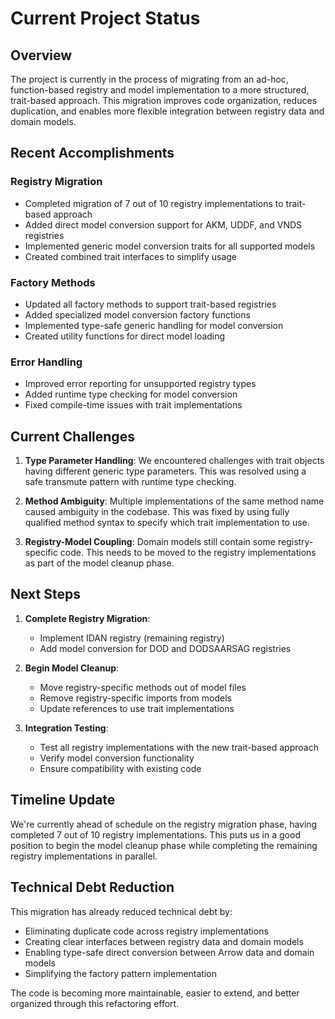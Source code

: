 # Current Project Status

## Overview

The project is currently in the process of migrating from an ad-hoc, function-based registry and model implementation to a more structured, trait-based approach. This migration improves code organization, reduces duplication, and enables more flexible integration between registry data and domain models.

## Recent Accomplishments

### Registry Migration
- Completed migration of 7 out of 10 registry implementations to trait-based approach
- Added direct model conversion support for AKM, UDDF, and VNDS registries
- Implemented generic model conversion traits for all supported models
- Created combined trait interfaces to simplify usage

### Factory Methods
- Updated all factory methods to support trait-based registries
- Added specialized model conversion factory functions
- Implemented type-safe generic handling for model conversion
- Created utility functions for direct model loading

### Error Handling
- Improved error reporting for unsupported registry types
- Added runtime type checking for model conversion
- Fixed compile-time issues with trait implementations

## Current Challenges

1. **Type Parameter Handling**: We encountered challenges with trait objects having different generic type parameters. This was resolved using a safe transmute pattern with runtime type checking.

2. **Method Ambiguity**: Multiple implementations of the same method name caused ambiguity in the codebase. This was fixed by using fully qualified method syntax to specify which trait implementation to use.

3. **Registry-Model Coupling**: Domain models still contain some registry-specific code. This needs to be moved to the registry implementations as part of the model cleanup phase.

## Next Steps

1. **Complete Registry Migration**:
   - Implement IDAN registry (remaining registry)
   - Add model conversion for DOD and DODSAARSAG registries

2. **Begin Model Cleanup**:
   - Move registry-specific methods out of model files
   - Remove registry-specific imports from models
   - Update references to use trait implementations

3. **Integration Testing**:
   - Test all registry implementations with the new trait-based approach
   - Verify model conversion functionality
   - Ensure compatibility with existing code

## Timeline Update

We're currently ahead of schedule on the registry migration phase, having completed 7 out of 10 registry implementations. This puts us in a good position to begin the model cleanup phase while completing the remaining registry implementations in parallel.

## Technical Debt Reduction

This migration has already reduced technical debt by:
- Eliminating duplicate code across registry implementations
- Creating clear interfaces between registry data and domain models
- Enabling type-safe direct conversion between Arrow data and domain models
- Simplifying the factory pattern implementation

The code is becoming more maintainable, easier to extend, and better organized through this refactoring effort.